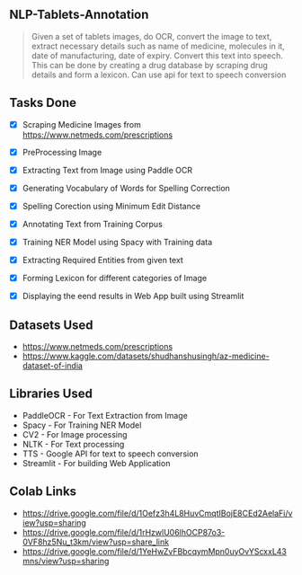 ## NLP-Tablets-Annotation
  >Given a set of tablets images, do OCR, convert the image to text, extract necessary details such as name of medicine, molecules in it, date of manufacturing, date of expiry. Convert this text into speech. This can be done by creating a drug database by scraping drug details and form a lexicon. Can use api for text to speech conversion
  
  ## Tasks Done
- [x] Scraping Medicine Images from https://www.netmeds.com/prescriptions
- [x] PreProcessing Image
- [x] Extracting Text from Image using Paddle OCR
- [x] Generating Vocabulary of Words for Spelling Correction
- [x] Spelling Corection using Minimum Edit Distance
- [x] Annotating Text from Training Corpus
- [x] Training NER Model using Spacy with Training data
- [x] Extracting Required Entities from given text
- [x] Forming Lexicon for different categories of Image
- [x] Displaying the eend results in Web App built using Streamlit


## Datasets Used
* https://www.netmeds.com/prescriptions
* https://www.kaggle.com/datasets/shudhanshusingh/az-medicine-dataset-of-india

## Libraries Used
* PaddleOCR - For Text Extraction from Image
* Spacy - For Training NER Model
* CV2 - For Image processing
* NLTK - For Text processing
* TTS - Google API for text to speech conversion
* Streamlit - For building Web Application

## Colab Links
* https://drive.google.com/file/d/1Oefz3h4L8HuvCmqtIBojE8CEd2AelaFi/view?usp=sharing
* https://drive.google.com/file/d/1rHzwlU06lhOCP87o3-0VF8hz5Nu_t3km/view?usp=share_link
* https://drive.google.com/file/d/1YeHwZvFBbcqymMpn0uyOvYScxxL43mns/view?usp=sharing




